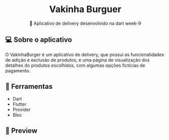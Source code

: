 <h1 align='center'>Vakinha Burguer</h1> 
<p align='center'> 🚀  Aplicativo de delivery desenvolvido na dart week-9

## :computer: Sobre o aplicativo

O VakinhaBurger é um aplicativo de delivery, que possui as funcionalidades de adição e exclusão de produtos, e uma página de visualização dos detalhes do produtos escolhidos, com algumas opções fictícias de pagamento.

## :hammer: Ferramentas

- Dart
- Flutter
- Provider
- Bloc

## 👀 Preview
